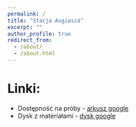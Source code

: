 ```yaml
---
permalink: /
title: "Stacja Augiasza"
excerpt: ""
author_profile: true
redirect_from: 
  - /about/
  - /about.html
---
```


# Linki:

- Dostępność na próby - [arkusz google](https://docs.google.com/spreadsheets/d/1DguyWk5O1XiM00rNuJRPKkdf3mxyYfS1XYG4kZTm6Tw)
- Dysk z materiałami - [dysk google](https://drive.google.com/drive/u/0/folders/1yKTcbueugzZo3BkLCP_03Penw1FJesZj)